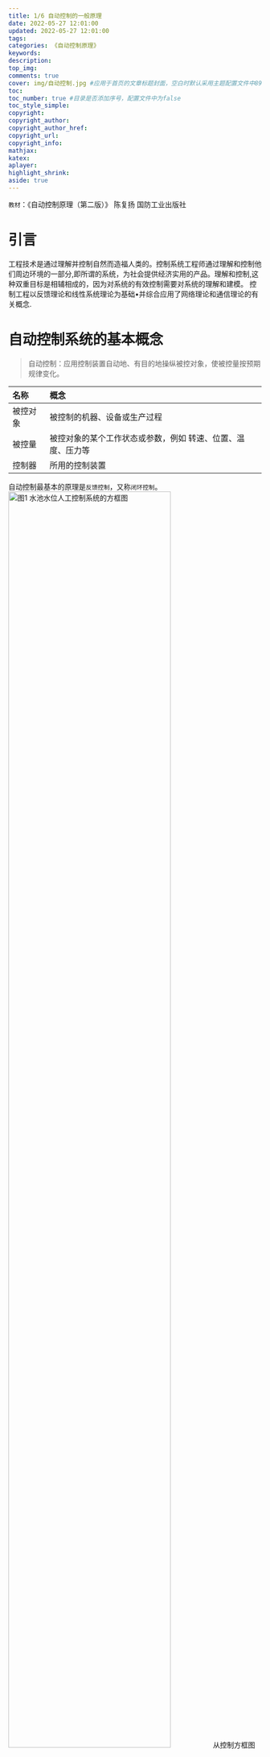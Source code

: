 ```yaml
---
title: 1/6 自动控制的一般原理
date: 2022-05-27 12:01:00
updated: 2022-05-27 12:01:00
tags:
categories: 《自动控制原理》
keywords:
description:
top_img:
comments: true
cover: img/自动控制.jpg #应用于首页的文章标题封面，空白时默认采用主题配置文件中89/92行的参数，可选false
toc:
toc_number: true #目录是否添加序号，配置文件中为false
toc_style_simple:
copyright:
copyright_author:
copyright_author_href:
copyright_url:
copyright_info:
mathjax:
katex:
aplayer:
highlight_shrink:
aside: true
---
```

`教材`：《自动控制原理（第二版）》 陈复扬 国防工业出版社

# 引言
工程技术是通过理解并控制自然而造福人类的。控制系统工程师通过理解和控制他们周边环境的一部分,即所谓的系统，为社会提供经济实用的产品。理解和控制,这种双重目标是相辅相成的，因为对系统的有效控制需要对系统的理解和建模。
控制工程以反馈理论和线性系统理论为基础•并综合应用了网络理论和通信理论的有关概念.

# 自动控制系统的基本概念
> 自动控制：应用控制装置自动地、有目的地操纵被控对象，使被控量按预期规律变化。

|名称|概念|
|  :-  | :- |
|被控对象|被控制的机器、设备或生产过程|
|被控量|被控对象的某个工作状态或参数，例如 转速、位置、温度、压力等|
|控制器|所用的控制装置|

自动控制最基本的原理是`反馈控制`，又称`闭环控制`。
![图1 水池水位人工控制系统的方框图](水池水位人工控制系统的方框图.jpg)
从控制方框图可以看出，控制装置应具有三种基本功能,分别是测量、计算与执行。这些功能需要相应的元件承担。参与控制的信号来自三条通道，分别是给定值、被控依与干扰。这是控制的主要依据。其于这些分析，可以获得两大类共三种自动控制的基本方式。
三种基本控制方式分别是`按给定值操纵、按干扰补偿、按偏差调节`，前两种控制方式属于`开环控制`,第三种控制方式属于`闭环控制`。

将控制输入既不依赖于输出又不依赖尸干扰的控制方式称为按给定值操纵。
![按给定值操纵控制方框图](按给定值操纵控制方框图.jpg)

将利用干扰信号产生控制作用，以补偿干扰对被控量的影响的控制方式称为按干扰补偿。
![按干扰补偿控制方框图](按干扰补偿控制方框图.jpg)

称这种控制信号往复循环.沿前向通道和反馈通道闭路传送的控制方式为按偏差调节（又称反馈控制）.
![按偏差调节控制方框图](按偏差调节控制方框图.jpg)

前两者信号只能单向传输，故统称为`开环控制`方式；按偏差调节方式中控制信号可以在系统中往复循环传输（即信号通道形成了一个闭环），故称这类控制方式为`闭环控制`方式。

由于反馈控制只存在偏差出现后才产生控制作用.因此，系统在强干扰作用下，控制过程中被控量可能有较大的波动.对于这种工作环境，同时采用按偏差调节和按干扰补偿的`开闭式复合控制`更为合适。

|控制方式|优点|缺点|
| :-: | :-: | :-: |
|开环控制|结构简单<br>经济<br>无不稳定问题<br>便于测试|抗干扰能力差<br>控制精度不高|
|开环控制|抗干扰能力强<br>控制精度高|结构复杂<br>价格高<br>有不稳定问题<br>难以测试|

# 自动控制系统的分类与组成
## 自动控制系统的分类
根据`控制方式`分为：开环控制系统、反馈控制（闭环控制）系统、复合控制系统等。
根据`系统性质`分为：线性系统和非线性系统、连续系统和离散系统、定常系统和时变系统、确定性系统和不确定性系统等。
根据`被控制量变化规律`分为：恒值控制系统、随动系统和程序控制系统等。
根据`元件类型`分为：机械系统、电气系统、机电系统、液压系统、气动系统和生物系统等。
根据`系统功用`分为：温度控制系统、压力控制系统和位置控制系统等。

线性连续控制系统：
1）`恒值控制系统`：给定量是恒定的常值的反馈系统。其任务是在各种扰动作用下，都能使输出量保持在希望的恒定值附近。如恒温、水位、恒压控制系统。
2）`程序控制系统`：给定量按预定的规律随时间变化。要求输出量迅速、准确地复现给定量。比如数字程序控制机床系统。
3）`随动系统（也叫伺服系统，跟踪系统）`：给定量是事先不知道的任意时间函数。任务是，使输出量迅速而准确地跟随输入量的变化而变化。比如雷达自动跟踪系统。

## 自动控制系统的组成
一个典型的反馈控制系统基本组成可用下图所示的方块图表示。图中，用“O”代表比较元件，它将测最元件检测到的被控量与输入量进行比较,"-'’号表示两者符号相反.即负反馈;“+”号表示两者符号相同，即正反馈。信号从输入端沿箭头方向到达输出端的传输通路称前向通路；系统输出量经测最元件反馈到输入端的传输通路称主反馈通路。前向通路与主反馈通路共同构成主回路。此外.还有局部反馈通路以及由它构成的内回路。只包含一个主反馈通路的系统称单回路系统.有两个或两个以上反馈通路的系统称多回路系统。
![反馈控制系统的基本组成](反馈控制系统的基本组成.jpg)

# 对控制系统的性能要求:稳、快、准
1. `稳定性`，指无外作用时，被控量偏离期望值的偏差应随着时间增加逐渐减小并趋于零。即过渡过程曲线是收敛的。稳定性是控制系统能够正常工作的先决条件。稳定性是由系统自身结构决定的，与外界因素无关。
2. `快速性`：过渡过程所用时间越短，则说响应速度越快。
3. `准确性`指过渡过程结束后，实际输出量与期望输出量之间的误差(即稳态误差)。稳态误差越小越好。

<style>
    p img{
        width: 80%;
        /* border: solid black 1px; */
    }
</style>
